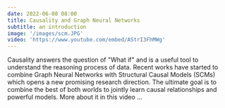 ```yaml
---
date: 2022-06-08 08:00
title: Causality and Graph Neural Networks
subtitle: an introduction
image: '/images/scm.JPG'
video: 'https://www.youtube.com/embed/AStrI3FhMWg'
---
```


Causality answers the question of "What if" and is a useful tool to understand the reasoning process of data. Recent works have started to combine Graph Neural Networks with Structural Causal Models (SCMs) which opens a new promising research direction. The ultimate goal is to combine the best of both worlds to jointly learn causal relationships and powerful models. More about it in this video ... 